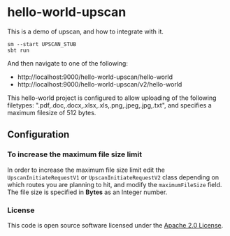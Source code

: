 
# hello-world-upscan

This is a demo of upscan, and how to integrate with it.

    sm --start UPSCAN_STUB
    sbt run

And then navigate to one of the following:

 - http://localhost:9000/hello-world-upscan/hello-world
 - http://localhost:9000/hello-world-upscan/v2/hello-world

This hello-world project is configured to allow uploading of the following filetypes: ".pdf,.doc,.docx,.xlsx,.xls,.png,.jpeg,.jpg,.txt", and specifies a maximum filesize of 512 bytes.

## Configuration

### To increase the maximum file size limit

In order to increase the maximum file size limit edit the `UpscanInitiateRequestV1` or `UpscanInitiateRequestV2` class
depending on which routes you are planning to hit, and modify the `maximumFileSize` field.
The file size is specified in **Bytes** as an Integer number.

### License

This code is open source software licensed under the [Apache 2.0 License]("http://www.apache.org/licenses/LICENSE-2.0.html").
